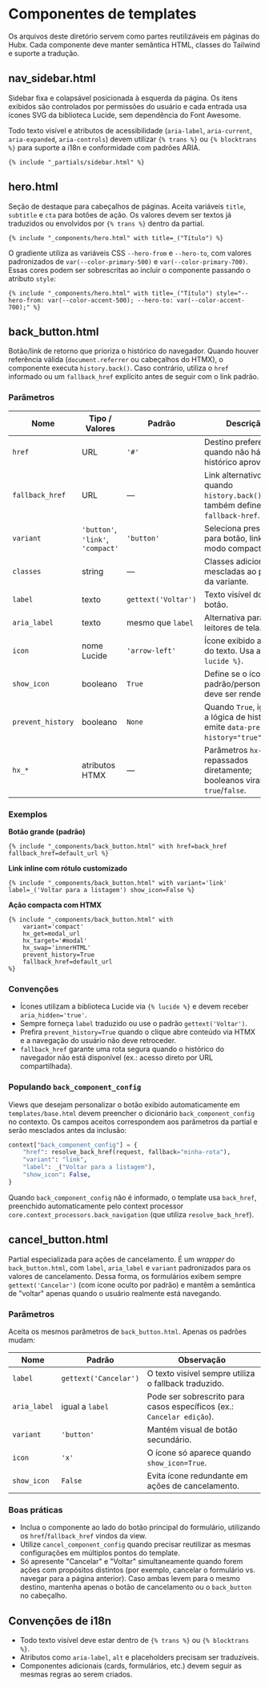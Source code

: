 # Componentes de templates

Os arquivos deste diretório servem como partes reutilizáveis em páginas do Hubx.
Cada componente deve manter semântica HTML, classes do Tailwind e suporte a
tradução.

## nav_sidebar.html
Sidebar fixa e colapsável posicionada à esquerda da página. Os itens exibidos
são controlados por permissões do usuário e cada entrada usa ícones SVG da
biblioteca Lucide, sem dependência do Font Awesome.

Todo texto visível e atributos de acessibilidade (`aria-label`, `aria-current`,
`aria-expanded`, `aria-controls`) devem utilizar `{% trans %}` ou
`{% blocktrans %}` para suporte a i18n e conformidade com padrões ARIA.

```django
{% include "_partials/sidebar.html" %}
```

## hero.html
Seção de destaque para cabeçalhos de páginas. Aceita variáveis `title`,
`subtitle` e `cta` para botões de ação. Os valores devem ser textos já
traduzidos ou envolvidos por `{% trans %}` dentro da partial.

```django
{% include "_components/hero.html" with title=_("Título") %}
```

O gradiente utiliza as variáveis CSS `--hero-from` e `--hero-to`, com valores
padronizados de `var(--color-primary-500)` e `var(--color-primary-700)`.
Essas cores podem ser sobrescritas ao incluir o componente passando o atributo
`style`:

```django
{% include "_components/hero.html" with title=_("Título") style="--hero-from: var(--color-accent-500); --hero-to: var(--color-accent-700);" %}
```

## back_button.html

Botão/link de retorno que prioriza o histórico do navegador. Quando houver
referência válida (`document.referrer` ou cabeçalhos do HTMX), o componente
executa `history.back()`. Caso contrário, utiliza o `href` informado ou um
`fallback_href` explícito antes de seguir com o link padrão.

### Parâmetros

| Nome | Tipo / Valores | Padrão | Descrição |
| --- | --- | --- | --- |
| `href` | URL | `'#'` | Destino preferencial quando não há histórico aproveitável. |
| `fallback_href` | URL | — | Link alternativo quando `history.back()` falha; também define `data-fallback-href`. |
| `variant` | `'button'`, `'link'`, `'compact'` | `'button'` | Seleciona presets para botão, link ou modo compacto. |
| `classes` | string | — | Classes adicionais mescladas ao preset da variante. |
| `label` | texto | `gettext('Voltar')` | Texto visível do botão. |
| `aria_label` | texto | mesmo que `label` | Alternativa para leitores de tela. |
| `icon` | nome Lucide | `'arrow-left'` | Ícone exibido antes do texto. Usa a tag `{% lucide %}`. |
| `show_icon` | booleano | `True` | Define se o ícone padrão/personalizado deve ser renderizado. |
| `prevent_history` | booleano | `None` | Quando `True`, ignora a lógica de histórico e emite `data-prevent-history="true"`. |
| `hx_*` | atributos HTMX | — | Parâmetros `hx-*` são repassados diretamente; booleanos viram `true`/`false`. |

### Exemplos

**Botão grande (padrão)**

```django
{% include "_components/back_button.html" with href=back_href fallback_href=default_url %}
```

**Link inline com rótulo customizado**

```django
{% include "_components/back_button.html" with variant='link' label=_('Voltar para a listagem') show_icon=False %}
```

**Ação compacta com HTMX**

```django
{% include "_components/back_button.html" with
    variant='compact'
    hx_get=modal_url
    hx_target='#modal'
    hx_swap='innerHTML'
    prevent_history=True
    fallback_href=default_url
%}
```

### Convenções

- Ícones utilizam a biblioteca Lucide via `{% lucide %}` e devem receber `aria_hidden='true'`.
- Sempre forneça `label` traduzido ou use o padrão `gettext('Voltar')`.
- Prefira `prevent_history=True` quando o clique abre conteúdo via HTMX e a
  navegação do usuário não deve retroceder.
- `fallback_href` garante uma rota segura quando o histórico do navegador não
  está disponível (ex.: acesso direto por URL compartilhada).

### Populando `back_component_config`

Views que desejam personalizar o botão exibido automaticamente em
`templates/base.html` devem preencher o dicionário `back_component_config` no
contexto. Os campos aceitos correspondem aos parâmetros da partial e serão
mesclados antes da inclusão:

```python
context["back_component_config"] = {
    "href": resolve_back_href(request, fallback="minha-rota"),
    "variant": "link",
    "label": _("Voltar para a listagem"),
    "show_icon": False,
}
```

Quando `back_component_config` não é informado, o template usa `back_href`,
preenchido automaticamente pelo context processor
`core.context_processors.back_navigation` (que utiliza `resolve_back_href`).

## cancel_button.html

Partial especializada para ações de cancelamento. É um _wrapper_ do
`back_button.html`, com `label`, `aria_label` e `variant` padronizados para os
valores de cancelamento. Dessa forma, os formulários exibem sempre
`gettext('Cancelar')` (com ícone oculto por padrão) e mantêm a semântica de
"voltar" apenas quando o usuário realmente está navegando.

### Parâmetros

Aceita os mesmos parâmetros de `back_button.html`. Apenas os padrões mudam:

| Nome | Padrão | Observação |
| --- | --- | --- |
| `label` | `gettext('Cancelar')` | O texto visível sempre utiliza o fallback traduzido. |
| `aria_label` | igual a `label` | Pode ser sobrescrito para casos específicos (ex.: `Cancelar edição`). |
| `variant` | `'button'` | Mantém visual de botão secundário. |
| `icon` | `'x'` | O ícone só aparece quando `show_icon=True`. |
| `show_icon` | `False` | Evita ícone redundante em ações de cancelamento. |

### Boas práticas

- Inclua o componente ao lado do botão principal do formulário, utilizando os
  `href`/`fallback_href` vindos da view.
- Utilize `cancel_component_config` quando precisar reutilizar as mesmas
  configurações em múltiplos pontos do template.
- Só apresente "Cancelar" e "Voltar" simultaneamente quando forem ações com
  propósitos distintos (por exemplo, cancelar o formulário vs. navegar para a
  página anterior). Caso ambas levem para o mesmo destino, mantenha apenas o
  botão de cancelamento ou o `back_button` no cabeçalho.

## Convenções de i18n

- Todo texto visível deve estar dentro de `{% trans %}` ou `{% blocktrans %}`.
- Atributos como `aria-label`, `alt` e placeholders precisam ser traduzíveis.
- Componentes adicionais (cards, formulários, etc.) devem seguir as mesmas
  regras ao serem criados.
